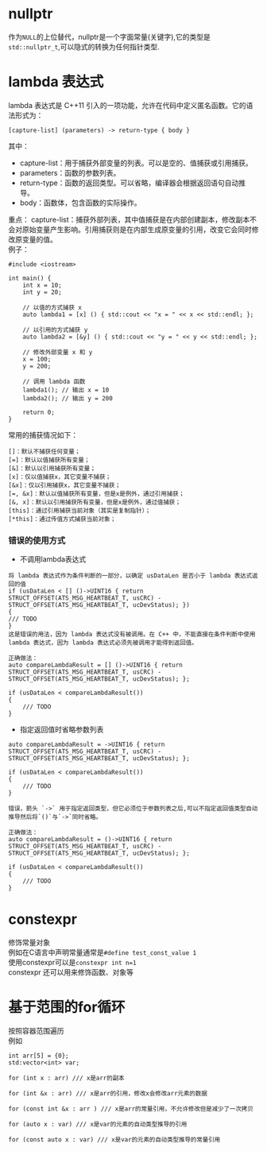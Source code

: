 # nullptr  
作为`NULL`的上位替代，nullptr是一个字面常量(关键字),它的类型是`std::nullptr_t`,可以隐式的转换为任何指针类型.  

# lambda 表达式   
lambda 表达式是 C++11 引入的一项功能，允许在代码中定义匿名函数。它的语法形式为：  
```
[capture-list] (parameters) -> return-type { body }
```
其中：

* capture-list：用于捕获外部变量的列表。可以是空的、值捕获或引用捕获。
* parameters：函数的参数列表。
* return-type：函数的返回类型。可以省略，编译器会根据返回语句自动推导。
* body：函数体，包含函数的实际操作。

重点： capture-list：捕获外部列表，其中值捕获是在内部创建副本，修改副本不会对原始变量产生影响。引用捕获则是在内部生成原变量的引用，改变它会同时修改原变量的值。  
例子：  
```
#include <iostream>

int main() {
    int x = 10;
    int y = 20;

    // 以值的方式捕获 x
    auto lambda1 = [x] () { std::cout << "x = " << x << std::endl; };

    // 以引用的方式捕获 y
    auto lambda2 = [&y] () { std::cout << "y = " << y << std::endl; };

    // 修改外部变量 x 和 y
    x = 100;
    y = 200;

    // 调用 lambda 函数
    lambda1(); // 输出 x = 10
    lambda2(); // 输出 y = 200

    return 0;
}

```

常用的捕获情况如下：  
```
[]：默认不捕获任何变量；
[=]：默认以值捕获所有变量；
[&]：默认以引⽤捕获所有变量；
[x]：仅以值捕获x，其它变量不捕获；
[&x]：仅以引⽤捕获x，其它变量不捕获；
[=, &x]：默认以值捕获所有变量，但是x是例外，通过引⽤捕获；
[&, x]：默认以引⽤捕获所有变量，但是x是例外，通过值捕获；
[this]：通过引⽤捕获当前对象（其实是复制指针）；
[*this]：通过传值⽅式捕获当前对象；
```

### 错误的使用方式  
* 不调用lambda表达式
```
将 lambda 表达式作为条件判断的一部分，以确定 usDataLen 是否小于 lambda 表达式返回的值
if (usDataLen < [] ()->UINT16 { return STRUCT_OFFSET(ATS_MSG_HEARTBEAT_T, usCRC) - STRUCT_OFFSET(ATS_MSG_HEARTBEAT_T, ucDevStatus); })
{
/// TODO
}
这是错误的用法，因为 lambda 表达式没有被调用。在 C++ 中，不能直接在条件判断中使用 lambda 表达式，因为 lambda 表达式必须先被调用才能得到返回值。

正确做法：
auto compareLambdaResult = [] ()->UINT16 { return STRUCT_OFFSET(ATS_MSG_HEARTBEAT_T, usCRC) - STRUCT_OFFSET(ATS_MSG_HEARTBEAT_T, ucDevStatus); };

if (usDataLen < compareLambdaResult())
{
    /// TODO
}

```

* 指定返回值时省略参数列表
```
auto compareLambdaResult = ->UINT16 { return STRUCT_OFFSET(ATS_MSG_HEARTBEAT_T, usCRC) - STRUCT_OFFSET(ATS_MSG_HEARTBEAT_T, ucDevStatus); };

if (usDataLen < compareLambdaResult())
{
    /// TODO
}

错误，箭头 `->` 用于指定返回类型，但它必须位于参数列表之后,可以不指定返回值类型自动推导然后将`()`与`->`同时省略。

正确做法：
auto compareLambdaResult = ()->UINT16 { return STRUCT_OFFSET(ATS_MSG_HEARTBEAT_T, usCRC) - STRUCT_OFFSET(ATS_MSG_HEARTBEAT_T, ucDevStatus); };

if (usDataLen < compareLambdaResult())
{
    /// TODO
}

```

# constexpr  
修饰常量对象  
例如在C语言中声明常量通常是`#define test_const_value 1`  
使用constexpr可以是`constexpr int n=1`  
constexpr 还可以用来修饰函数、对象等  

# 基于范围的for循环  
按照容器范围遍历  
例如 
```
int arr[5] = {0};
std:vector<int> var;

for (int x : arr) /// x是arr的副本

for (int &x : arr) /// x是arr的引用，修改x会修改arr元素的数据

for (const int &x : arr ) /// x是arr的常量引用，不允许修改但是减少了一次拷贝

for (auto x : var) /// x是var的元素的自动类型推导的引用

for (const auto x : var) /// x是var的元素的自动类型推导的常量引用

```
